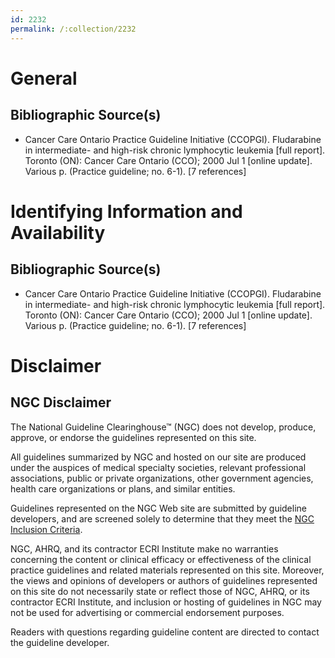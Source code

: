 ```yaml
---
id: 2232
permalink: /:collection/2232
---
```


# General

## Bibliographic Source(s)

- Cancer Care Ontario Practice Guideline Initiative (CCOPGI). Fludarabine in intermediate- and high-risk chronic lymphocytic leukemia [full report]. Toronto (ON): Cancer Care Ontario (CCO); 2000 Jul 1 [online update]. Various p. (Practice guideline; no. 6-1). [7 references]

# Identifying Information and Availability

## Bibliographic Source(s)

- Cancer Care Ontario Practice Guideline Initiative (CCOPGI). Fludarabine in intermediate- and high-risk chronic lymphocytic leukemia [full report]. Toronto (ON): Cancer Care Ontario (CCO); 2000 Jul 1 [online update]. Various p. (Practice guideline; no. 6-1). [7 references]

# Disclaimer

## NGC Disclaimer

The National Guideline Clearinghouse™ (NGC) does not develop, produce, approve, or endorse the guidelines represented on this site.

All guidelines summarized by NGC and hosted on our site are produced under the auspices of medical specialty societies, relevant professional associations, public or private organizations, other government agencies, health care organizations or plans, and similar entities.

Guidelines represented on the NGC Web site are submitted by guideline developers, and are screened solely to determine that they meet the [NGC Inclusion Criteria](/help-and-about/summaries/inclusion-criteria).

NGC, AHRQ, and its contractor ECRI Institute make no warranties concerning the content or clinical efficacy or effectiveness of the clinical practice guidelines and related materials represented on this site. Moreover, the views and opinions of developers or authors of guidelines represented on this site do not necessarily state or reflect those of NGC, AHRQ, or its contractor ECRI Institute, and inclusion or hosting of guidelines in NGC may not be used for advertising or commercial endorsement purposes.

Readers with questions regarding guideline content are directed to contact the guideline developer.

